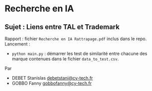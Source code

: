# Recherche en IA
## Sujet : Liens entre TAL et Trademark

Rapport : fichier `Recherche en IA Rattrapage.pdf` inclus dans le repo.
Lancement :
- `python main.py` : démarrer les test de similarité entre chacune des marque contenues dans le fichier `data_to_test.csv`.

Par
- DEBET Stanislas debetstani@cy-tech.fr
- GOBBO Fanny gobbofanny@cy-tech.fr
